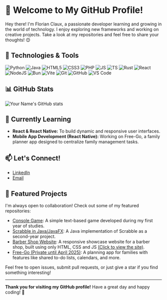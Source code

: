 # 👋 Welcome to My GitHub Profile!

Hey there! I'm Florian Claux, a passionate developer learning and growing in the world of technology. I enjoy exploring new frameworks and working on creative projects. Take a look at my repositories and feel free to share your thoughts! 😊

## 🔧 Technologies & Tools

![Python](https://img.shields.io/badge/Python-3776AB?style=for-the-badge&logo=python&logoColor=white)
![Java](https://img.shields.io/badge/Java-007396?style=for-the-badge&logo=java&logoColor=white)
![HTML5](https://img.shields.io/badge/HTML5-E34F26?style=for-the-badge&logo=html5&logoColor=white)
![CSS3](https://img.shields.io/badge/CSS3-1572B6?style=for-the-badge&logo=css3&logoColor=white)
![PHP](https://img.shields.io/badge/PHP-777BB4?style=for-the-badge&logo=php&logoColor=white)
![JS](https://img.shields.io/badge/JavaScript-F7DF1E?style=for-the-badge&logo=javascript&logoColor=black)
![TS](https://img.shields.io/badge/TypeScript-3178C6?style=for-the-badge&logo=typescript&logoColor=white)
![Rust](https://img.shields.io/badge/Rust-000000?style=for-the-badge&logo=rust&logoColor=white)
![React](https://img.shields.io/badge/React-61DAFB?style=for-the-badge&logo=react&logoColor=black)
![NodeJS](https://img.shields.io/badge/Node.js-339933?style=for-the-badge&logo=nodedotjs&logoColor=white)
![Bun](https://img.shields.io/badge/Bun-000000?style=for-the-badge&logo=bun&logoColor=white)
![Vite](https://img.shields.io/badge/Vite-646CFF?style=for-the-badge&logo=vite&logoColor=white)
![Git](https://img.shields.io/badge/Git-F05032?style=for-the-badge&logo=git&logoColor=white)
![GitHub](https://img.shields.io/badge/GitHub-181717?style=for-the-badge&logo=github&logoColor=white)
![VS Code](https://img.shields.io/badge/VS%20Code-007ACC?style=for-the-badge&logo=visual-studio-code&logoColor=white)


## 📊 GitHub Stats

![Your Name's GitHub stats](https://github-readme-stats.vercel.app/api?username=fclaux&show_icons=true&theme=radical)

## 🌱 Currently Learning

- **React & React Native:** To build dynamic and responsive user interfaces.
- **Mobile App Development (React Native):** Working on Free-Go, a family planner app designed to centralize family management tasks.

## 📫 Let's Connect!

- [LinkedIn](https://www.linkedin.com/in/florian-claux-605537294/)
- [Email](mailto:florian.claux@gmail.com) 

## 🚀 Featured Projects

I'm always open to collaboration! Check out some of my featured repositories:

- [Console Game](https://github.com/fclaux/console-game-python): A simple text-based game developed during my first year of studies.
- [Scrabble in Java/JavaFX](https://github.com/fclaux/scrabble): A Java implementation of Scrabble as a second-year project.
- [Barber Shop Website](https://github.com/fclaux/Test-Site-Github): A responsive showcase website for a barber shop, built using only HTML, CSS and JS [(Click to view the site)](https://fclaux.github.io/Test-Site-Github/).
- [Free-Go (Private until April 2025)](https://github.com/Hashual/planificateur_familial): A planning app for families with features like shared to-do lists, calendars, and more.

Feel free to open issues, submit pull requests, or just give a star if you find something interesting!

---

**Thank you for visiting my GitHub profile!** Have a great day and happy coding! 🚀

